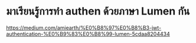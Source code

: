 # มาเรียนรู้การทำ authen ด้วยภาษา Lumen กัน
https://medium.com/amiearth/%E0%B8%97%E0%B8%B3-jwt-authentication-%E0%B9%83%E0%B8%99-lumen-5cdaa8204434


